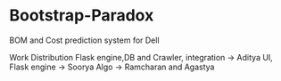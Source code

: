 # Bootstrap-Paradox
BOM and Cost prediction system for Dell

Work Distribution
Flask engine,DB and Crawler, integration -> Aditya
UI, Flask engine -> Soorya
Algo -> Ramcharan and Agastya
